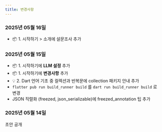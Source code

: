 ```yaml
---
title: 변경사항
---
```



### 2025년 05월 16일

- 📦 1. 시작하기 > 소개에 설문조사 추가

### 2025년 05월 15일

- 📦 1. 시작하기에 **LLM 설정** 추가
- 📦 1. 시작하기에 **변경사항** 추가
- 💡 2. Dart 언어 기초 중 컬렉션과 반복문에 collection 패키지 안내 추가
- `flutter pub run build_runner build` 를 `dart run build_runner build` 로 변경
- JSON 직렬화 (freezed, json_serializable)에 freezed_annotation 팁 추가

### 2025년 05월 14일

초안 공개

